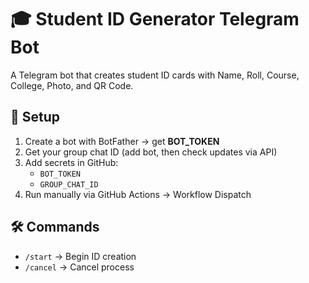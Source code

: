 # 🎓 Student ID Generator Telegram Bot

A Telegram bot that creates student ID cards with Name, Roll, Course, College, Photo, and QR Code.

## 🚀 Setup

1. Create a bot with BotFather → get **BOT_TOKEN**
2. Get your group chat ID (add bot, then check updates via API)
3. Add secrets in GitHub:
   - `BOT_TOKEN`
   - `GROUP_CHAT_ID`
4. Run manually via GitHub Actions → Workflow Dispatch

## 🛠️ Commands
- `/start` → Begin ID creation
- `/cancel` → Cancel process
